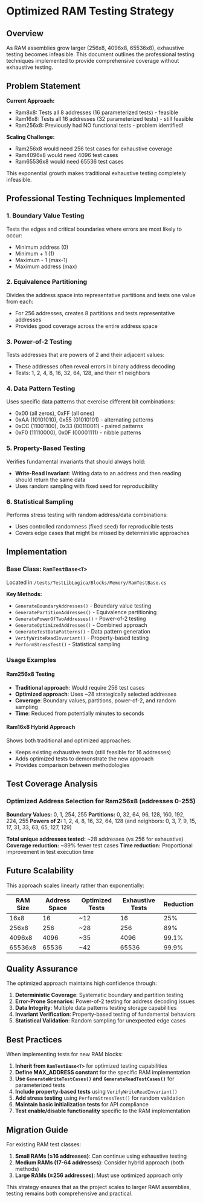 # Optimized RAM Testing Strategy

## Overview

As RAM assemblies grow larger (256x8, 4096x8, 65536x8), exhaustive testing becomes infeasible. This document outlines the professional testing techniques implemented to provide comprehensive coverage without exhaustive testing.

## Problem Statement

**Current Approach:**

- Ram8x8: Tests all 8 addresses (16 parameterized tests) - feasible
- Ram16x8: Tests all 16 addresses (32 parameterized tests) - still feasible
- Ram256x8: Previously had NO functional tests - problem identified!

**Scaling Challenge:**

- Ram256x8 would need 256 test cases for exhaustive coverage
- Ram4096x8 would need 4096 test cases
- Ram65536x8 would need 65536 test cases

This exponential growth makes traditional exhaustive testing completely infeasible.

## Professional Testing Techniques Implemented

### 1. Boundary Value Testing

Tests the edges and critical boundaries where errors are most likely to occur:

- Minimum address (0)
- Minimum + 1 (1)
- Maximum - 1 (max-1)
- Maximum address (max)

### 2. Equivalence Partitioning

Divides the address space into representative partitions and tests one value from each:

- For 256 addresses, creates 8 partitions and tests representative addresses
- Provides good coverage across the entire address space

### 3. Power-of-2 Testing

Tests addresses that are powers of 2 and their adjacent values:

- These addresses often reveal errors in binary address decoding
- Tests: 1, 2, 4, 8, 16, 32, 64, 128, and their ±1 neighbors

### 4. Data Pattern Testing

Uses specific data patterns that exercise different bit combinations:

- 0x00 (all zeros), 0xFF (all ones)
- 0xAA (10101010), 0x55 (01010101) - alternating patterns
- 0xCC (11001100), 0x33 (00110011) - paired patterns
- 0xF0 (11110000), 0x0F (00001111) - nibble patterns

### 5. Property-Based Testing

Verifies fundamental invariants that should always hold:

- **Write-Read Invariant**: Writing data to an address and then reading should return the same data
- Uses random sampling with fixed seed for reproducibility

### 6. Statistical Sampling

Performs stress testing with random address/data combinations:

- Uses controlled randomness (fixed seed) for reproducible tests
- Covers edge cases that might be missed by deterministic approaches

## Implementation

### Base Class: `RamTestBase<T>`

Located in `/tests/TestLibLogica/Blocks/Memory/RamTestBase.cs`

**Key Methods:**

- `GenerateBoundaryAddresses()` - Boundary value testing
- `GeneratePartitionAddresses()` - Equivalence partitioning
- `GeneratePowerOfTwoAddresses()` - Power-of-2 testing
- `GenerateOptimizedAddresses()` - Combined approach
- `GenerateTestDataPatterns()` - Data pattern generation
- `VerifyWriteReadInvariant()` - Property-based testing
- `PerformStressTest()` - Statistical sampling

### Usage Examples

#### Ram256x8 Testing

- **Traditional approach**: Would require 256 test cases
- **Optimized approach**: Uses ~28 strategically selected addresses
- **Coverage**: Boundary values, partitions, power-of-2, and random sampling
- **Time**: Reduced from potentially minutes to seconds

#### Ram16x8 Hybrid Approach

Shows both traditional and optimized approaches:

- Keeps existing exhaustive tests (still feasible for 16 addresses)
- Adds optimized tests to demonstrate the new approach
- Provides comparison between methodologies

## Test Coverage Analysis

### Optimized Address Selection for Ram256x8 (addresses 0-255)

**Boundary Values:** 0, 1, 254, 255
**Partitions:** 0, 32, 64, 96, 128, 160, 192, 224, 255
**Powers of 2:** 1, 2, 4, 8, 16, 32, 64, 128 (and neighbors: 0, 3, 7, 9, 15, 17, 31, 33, 63, 65, 127, 129)

**Total unique addresses tested:** ~28 addresses (vs 256 for exhaustive)
**Coverage reduction:** ~89% fewer test cases
**Time reduction:** Proportional improvement in test execution time

## Future Scalability

This approach scales linearly rather than exponentially:

| RAM Size | Address Space | Optimized Tests | Exhaustive Tests | Reduction |
| -------- | ------------- | --------------- | ---------------- | --------- |
| 16x8     | 16            | ~12             | 16               | 25%       |
| 256x8    | 256           | ~28             | 256              | 89%       |
| 4096x8   | 4096          | ~35             | 4096             | 99.1%     |
| 65536x8  | 65536         | ~42             | 65536            | 99.9%     |

## Quality Assurance

The optimized approach maintains high confidence through:

1. **Deterministic Coverage**: Systematic boundary and partition testing
2. **Error-Prone Scenarios**: Power-of-2 testing for address decoding issues
3. **Data Integrity**: Multiple data patterns testing storage capabilities
4. **Invariant Verification**: Property-based testing of fundamental behaviors
5. **Statistical Validation**: Random sampling for unexpected edge cases

## Best Practices

When implementing tests for new RAM blocks:

1. **Inherit from `RamTestBase<T>`** for optimized testing capabilities
2. **Define MAX_ADDRESS constant** for the specific RAM implementation
3. **Use `GenerateWriteTestCases()` and `GenerateReadTestCases()`** for parameterized tests
4. **Include property-based tests** using `VerifyWriteReadInvariant()`
5. **Add stress testing** using `PerformStressTest()` for random validation
6. **Maintain basic initialization tests** for API compliance
7. **Test enable/disable functionality** specific to the RAM implementation

## Migration Guide

For existing RAM test classes:

1. **Small RAMs (≤16 addresses)**: Can continue using exhaustive testing
2. **Medium RAMs (17-64 addresses)**: Consider hybrid approach (both methods)
3. **Large RAMs (≥256 addresses)**: Must use optimized approach only

This strategy ensures that as the project scales to larger RAM assemblies, testing remains both comprehensive and practical.
